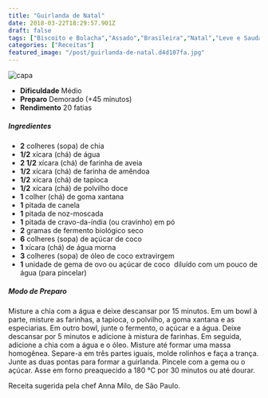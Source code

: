 ```yaml
---
title: "Guirlanda de Natal"
date: 2018-03-22T18:29:57.901Z
draft: false
tags: ["Biscoito e Bolacha","Assado","Brasileira","Natal","Leve e Saudável","Alimentação saudável","Natal","Natal - Guirlanda","Receitas","Receitas de Natal"]
categories: ["Receitas"]
featured_image: "/post/guirlanda-de-natal.d4d107fa.jpg"
---
```


![capa](/post/guirlanda-de-natal.d4d107fa.jpg)

*   **Dificuldade** Médio
*   **Preparo** Demorado (+45 minutos)
*   **Rendimento** 20 fatias

##### Ingredientes

*   **2** colheres (sopa) de chia
*   **1/2** xícara (chá) de água
*   **2 1/2** xícara (chá) de farinha de aveia
*   **1/2** xícara (chá) de farinha de amêndoa
*   **1/2** xícara (chá) de tapioca
*   **1/2** xícara (chá) de polvilho doce
*   **1** colher (chá) de goma xantana
*   **1** pitada de canela
*   **1** pitada de noz-moscada
*   **1** pitada de cravo-da-índia (ou cravinho) em pó
*   **2** gramas de fermento biológico seco
*   **6** colheres (sopa) de açúcar de coco
*   **1** xícara (chá) de água morna
*   **3** colheres (sopa) de óleo de coco extravirgem
*   **1** unidade de gema de ovo ou açúcar de coco  diluído com um pouco de água (para pincelar)

##### Modo de Preparo

Misture a chia com a água e deixe descansar por 15 minutos. Em um bowl à parte, misture as farinhas, a tapioca, o polvilho, a goma xantana e as especiarias. Em outro bowl, junte o fermento, o açúcar e a água. Deixe descansar por 5 minutos e adicione à mistura de farinhas. Em seguida, adicione a chia com a água e o óleo. Misture até formar uma massa homogênea. Separe-a em três partes iguais, molde rolinhos e faça a trança. Junte as duas pontas para formar a guirlanda. Pincele com a gema ou o açúcar. Asse em forno preaquecido a 180 °C por 30 minutos ou até dourar.

Receita sugerida pela chef Anna Milo, de São Paulo.
